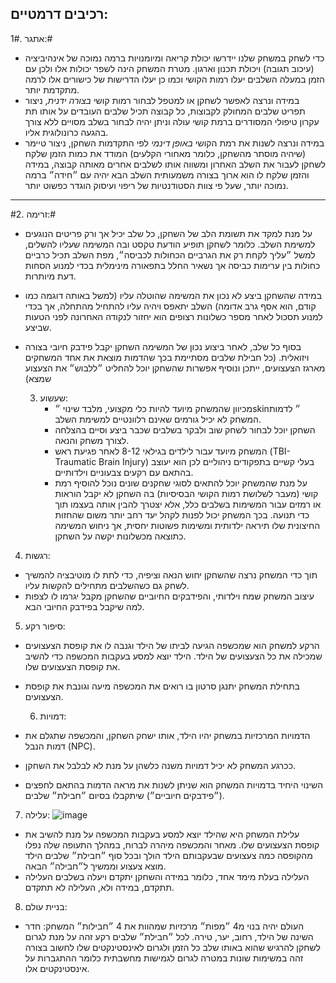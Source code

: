 רכיבים דרמטיים:
---
1#. אתגר:#
   - כדי לשחק במשחק שלנו יידרשו יכולת קריאה ומיומנויות ברמה נמוכה של אינהיביציה (עיכוב תגובה) ויכולת תכנון וארגון. מטרת המשחק הינה לשפר יכולות אלו ולכן עם הזמן במעלה השלבים יעלו רמות הקושי וכמו כן יעלו הדרישות של כישורים אלו לרמה מתקדמת יותר.
   - במידה ונרצה לאפשר לשחקן או למטפל לבחור רמות קושי *בצורה ידנית*, ניצור תפריט שלבים המחולק לקבוצות, כל קבוצה תכיל שלבים העובדים על אותו תת עקרון טיפולי המסודרים ברמת קושי עולה וניתן יהיה לבחור בשלב מסויים ללא צורך בהגעה כרונולוגית אליו.
   - במידה ונרצה לשנות את רמת הקושי *באופן דינמי* לפי התקדמות השחקן, ניצור טיימר (שיהיה מוסתר מהשחקן, כלומר מאחורי הקלעים) המודד את כמות הזמן שלקח לשחקן לעבור את השלב האחרון ומשווה אותו לשלבים אחרים מאותה קבוצה, במידה והזמן שלקח לו הוא ארוך בצורה משמעותית השלב הבא יהיה עם ״חידה״ ברמה נמוכה יותר, שעל פי צוות הסטודנטיות של ריפוי ועיסוק הוגדר כפשוט יותר.
---


#2. זרימה:#
   - על מנת למקד את תשומת הלב של השחקן, כל שלב יכיל אך ורק פריטים הנוגעים למשימת השלב. כלומר לשחקן תופיע הודעת טקסט ובה המשימה שעליו להשלים, למשל ״עליך לקחת רק את הגרביים הכחולות לכביסה״, מפת השלב תכיל כרביים כחולות בין ערימות כביסה אך נשאיר החלל בתפאורה מינימלית בכדי למנוע הסחות דעת מיותרות.
   - במידה שהשחקן ביצע לא נכון את המשימה שהוטלה עליו (למשל באותה דוגמה כמו קודם, הוא אסף גרב אדומה) השלב יתאפס ויהיה עליו להתחיל מהתחלה, אך בכדי למנוע תסכול לאחר מספר כשלונות רצופים הוא יחזור לנקודה האחרונה לפני הטעות שביצע.
   - בסוף כל שלב, לאחר ביצוע נכון של המשימה השחקן יקבל פידבק חיובי בצורה ויזואלית. (כל חבילת שלבים מסתיימת בכך שהדמות מוצאת את אחד המשחקים מארגז הצעצועים, ייתכן ונוסיף אפשרות שהשחקן יוכל להחליט ״ללבוש״ את הצעצוע שמצא)

     3. שעשוע:
        - מכיוון שהמשחק מיועד להיות כלי מקצועי, מלבד שינוי ״skin״ לדמות המשחק לא יכיל גורמים שאינם רלוונטיים למשימת השלב.
        - השחקן יוכל לבחור לשחק שוב ולבקר בשלבים שכבר ביצע וסיים בהצלחה לצורך משחק והנאה.
        - המשחק מיועד עבור לילדים בגילאי 8-12 לאחר פגיעת ראש (TBI- Traumatic Brain Injury) בעלי קשיים בתפקודים ניהוליים לכן הוא יעוצב בהתאם עם רקעים צבעוניים וילדותיים.
        - על מנת שהמשחק יוכל להתאים לסוגי שחקנים שונים נוכל להוסיף רמת קושי (מעבר לשלושת רמות הקושי הבסיסיות) בה השחקן לא יקבל הוראות או רמזים עבור המשימות בשלבים כלל, אלא יצטרך להבין אותה בעצמו תוך כדי תנועה. בכך המשחק יכול לפנות לקהל יעד רחב יותר משום שהחזות החיצונית שלו תיראה ילדותית ומשימות פשוטות יחסית, אך ניחוש המשימה כתוצאה מכשלונות יקשה על השחקן.

   4. רגשות:
   - תוך כדי המשחק נרצה שהשחקן יחוש הנאה וציפיה, כדי לתת לו מוטיבציה להמשיך לשחק גם כשהשלבים מתחילים להקשות עליו.
   - עיצוב המשחק שמח וילדותי, והפידבקים החיוביים שהשחקן מקבל יגרמו לו לצפות למה שיקבל בפידבק החיובי הבא.
  
   5. סיפור רקע:
- הרקע למשחק הוא שמכשפה הגיעה לביתו של הילד וגנבה לו את קופסת הצעצועים שמכילה את כל הצעצועים של הילד. הילד יוצא למסע בעקבות המכשפה כדי להשיב את קופסת הצעצועים שלו.
- בתחילת המשחק יתנגן סרטון בו רואים את המכשפה מיעה וגונבת את קופסת הצעצועים.

  6. דמויות:
- הדמויות המרכזיות במשחק יהיו הילד, אותו ישחק השחקן, והמכשפה שתגלם את דמות הנבל (NPC).
- ככרגע המשחק לא יכיל דמויות משנה כלשהן על מנת לא לבלבל את השחקן.
- השינוי היחיד בדמויות המשחק הוא שניתן לשנות את מראה הדמות בהתאם לחפצים (״פידבקים חיוביים״) שיתקבלו בסיום ״חבילת״ שלבים.

7. עלילה:
![image](https://github.com/user-attachments/assets/29efb72d-18f5-491f-9c73-cff47cced783)


- עלילת המשחק היא שהילד יוצא למסע בעקבות המכשפה על מנת להשיב את קופסת הצעצועים שלו. מאחר והמכשפה מיהרה לברוח, במהלך התעופה שלה נפלו מהקופסה כמה צעצועים שבעקבותם הילד הולך ובכל סוף ״חבילת״ שלבים הילד מוצא צעצוע וממשיך ל״חבילה״ הבאה.
- העלילה בעלת מימד אחד, כלומר במידה והשחקן יתקדם ויעלה בשלבים העלילה תתקדם, במידה ולא, העלילה לא תתקדם.

8. בניית עולם:
- העולם יהיה בנוי מ4 ״מפות״ מרכזיות שמהוות את 4 ״חבילות״ המשחק: חדר השינה של הילד, רחוב, יער, טירה. לכל ״חבילת״ שלבים רקע זהה על מנת לגרום לשחקן להרגיש שהוא באותו שלב כל הזמן ולגרום לאינסטינקטים שלו לחשוב בצורה זהה במשימות שונות במטרה לגרום לגמישות מחשבתית כלומר ההתגברות על אינסטינקטים אלו.
